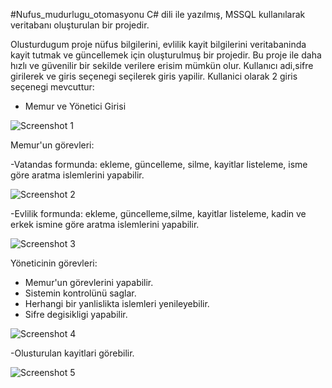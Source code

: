#Nufus_mudurlugu_otomasyonu
C# dili ile yazılmış, MSSQL kullanılarak veritabanı oluşturulan bir projedir.  

Olusturdugum proje nüfus bilgilerini, evlilik kayit bilgilerini veritabaninda kayit tutmak ve güncellemek için oluşturulmuş bir projedir. Bu proje ile daha hızlı ve güvenilir bir sekilde verilere erisim mümkün olur.
Kullanıcı adi,sifre girilerek ve giris seçenegi seçilerek giris yapilir.
Kullanici olarak 2 giris seçenegi mevcuttur:
  - Memur ve Yönetici Girisi
    
![Screenshot 1](Screenshots/Screenshots/LOGİN.PNG)

Memur'un görevleri:

-Vatandas formunda: ekleme, güncelleme, silme, kayitlar listeleme, isme göre aratma islemlerini yapabilir.

![Screenshot 2](Screenshots/vatandas.PNG)

-Evlilik formunda: ekleme, güncelleme,silme, kayitlar listeleme, kadin ve erkek ismine göre aratma islemlerini yapabilir.

![Screenshot 3](Screenshots/evlilik.PNG)

Yöneticinin görevleri:

- Memur'un görevlerini yapabilir.
- Sistemin kontrolünü saglar. 
- Herhangi bir yanlislikta islemleri yenileyebilir.
- Sifre degisikligi yapabilir.

![Screenshot 4](Screenshots/sifredegistir.PNG)

-Olusturulan kayitlari görebilir.

![Screenshot 5](Screenshots/kayıtlistesi.PNG)


